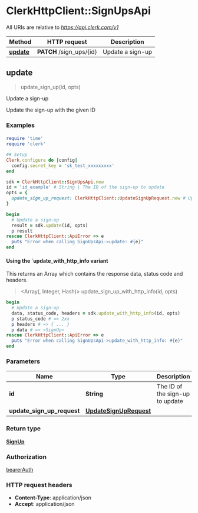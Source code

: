 # ClerkHttpClient::SignUpsApi

All URIs are relative to *https://api.clerk.com/v1*

| Method | HTTP request | Description |
| ------ | ------------ | ----------- |
| [**update**](SignUpsApi.md#update) | **PATCH** /sign_ups/{id} | Update a sign-up |


## update

> <SignUp> update_sign_up(id, opts)

Update a sign-up

Update the sign-up with the given ID

### Examples

#### 

```ruby
require 'time'
require 'clerk'

## Setup
Clerk.configure do |config|
  config.secret_key = 'sk_test_xxxxxxxxx'
end

sdk = ClerkHttpClient::SignUpsApi.new
id = 'id_example' # String | The ID of the sign-up to update
opts = {
  update_sign_up_request: ClerkHttpClient::UpdateSignUpRequest.new # UpdateSignUpRequest | 
}

begin
  # Update a sign-up
  result = sdk.update(id, opts)
  p result
rescue ClerkHttpClient::ApiError => e
  puts "Error when calling SignUpsApi->update: #{e}"
end
```

#### Using the `update_with_http_info variant

This returns an Array which contains the response data, status code and headers.

> <Array(<SignUp>, Integer, Hash)> update_sign_up_with_http_info(id, opts)

```ruby
begin
  # Update a sign-up
  data, status_code, headers = sdk.update_with_http_info(id, opts)
  p status_code # => 2xx
  p headers # => { ... }
  p data # => <SignUp>
rescue ClerkHttpClient::ApiError => e
  puts "Error when calling SignUpsApi->update_with_http_info: #{e}"
end
```

### Parameters

| Name | Type | Description | Notes |
| ---- | ---- | ----------- | ----- |
| **id** | **String** | The ID of the sign-up to update |  |
| **update_sign_up_request** | [**UpdateSignUpRequest**](UpdateSignUpRequest.md) |  | [optional] |

### Return type

[**SignUp**](SignUp.md)

### Authorization

[bearerAuth](../README.md#bearerAuth)

### HTTP request headers

- **Content-Type**: application/json
- **Accept**: application/json

